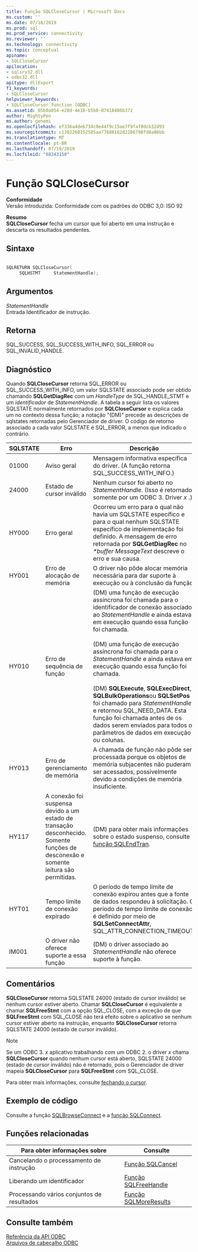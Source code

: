 ```yaml
---
title: Função SQLCloseCursor | Microsoft Docs
ms.custom: ''
ms.date: 07/18/2019
ms.prod: sql
ms.prod_service: connectivity
ms.reviewer: ''
ms.technology: connectivity
ms.topic: conceptual
apiname:
- SQLCloseCursor
apilocation:
- sqlsrv32.dll
- odbc32.dll
apitype: dllExport
f1_keywords:
- SQLCloseCursor
helpviewer_keywords:
- SQLCloseCursor function [ODBC]
ms.assetid: 05b0a054-e28d-4e16-b5b0-07418486b372
author: MightyPen
ms.author: genemi
ms.openlocfilehash: ef336a4deb734c0e44f9c15ae7f9faf0dcb32d93
ms.sourcegitcommit: c1382268152585aa77688162d2286798fd8a06bb
ms.translationtype: MT
ms.contentlocale: pt-BR
ms.lasthandoff: 07/19/2019
ms.locfileid: "68343150"
---
```

# <a name="sqlclosecursor-function"></a>Função SQLCloseCursor
**Conformidade**  
 Versão introduzida: Conformidade com os padrões do ODBC 3,0: ISO 92  
  
 **Resumo**  
 **SQLCloseCursor** fecha um cursor que foi aberto em uma instrução e descarta os resultados pendentes.  
  
## <a name="syntax"></a>Sintaxe  
  
```cpp  
  
SQLRETURN SQLCloseCursor(  
     SQLHSTMT     StatementHandle);  
```  
  
## <a name="arguments"></a>Argumentos  
 *StatementHandle*  
 Entrada Identificador de instrução.  
  
## <a name="returns"></a>Retorna  
 SQL_SUCCESS, SQL_SUCCESS_WITH_INFO, SQL_ERROR ou SQL_INVALID_HANDLE.  
  
## <a name="diagnostics"></a>Diagnóstico  
 Quando **SQLCloseCursor** retorna SQL_ERROR ou SQL_SUCCESS_WITH_INFO, um valor SQLSTATE associado pode ser obtido chamando **SQLGetDiagRec** com um *HandleType* de SQL_HANDLE_STMT e um *identificador* de *StatementHandle*. A tabela a seguir lista os valores SQLSTATE normalmente retornados por **SQLCloseCursor** e explica cada um no contexto dessa função; a notação "(DM)" precede as descrições de sqlstates retornadas pelo Gerenciador de driver. O código de retorno associado a cada valor SQLSTATE é SQL_ERROR, a menos que indicado o contrário.  
  
|SQLSTATE|Erro|Descrição|  
|--------------|-----------|-----------------|  
|01000|Aviso geral|Mensagem informativa específica do driver. (A função retorna SQL_SUCCESS_WITH_INFO.)|  
|24000|Estado de cursor inválido|Nenhum cursor foi aberto no *StatementHandle*. (Isso é retornado somente por um ODBC 3. Driver *x* .)|  
|HY000|Erro geral|Ocorreu um erro para o qual não havia um SQLSTATE específico e para o qual nenhum SQLSTATE específico de implementação foi definido. A mensagem de erro retornada por **SQLGetDiagRec** no  *\*buffer MessageText* descreve o erro e sua causa.|  
|HY001|Erro de alocação de memória|O driver não pôde alocar memória necessária para dar suporte à execução ou à conclusão da função.|  
|HY010|Erro de sequência de função|(DM) uma função de execução assíncrona foi chamada para o identificador de conexão associado ao *StatementHandle* e ainda estava em execução quando essa função foi chamada.<br /><br /> (DM) uma função de execução assíncrona foi chamada para o *StatementHandle* e ainda estava em execução quando essa função foi chamada.<br /><br /> (DM) **SQLExecute**, **SQLExecDirect**, **SQLBulkOperations**ou **SQLSetPos** foi chamado para *StatementHandle* e retornou SQL_NEED_DATA. Esta função foi chamada antes de os dados serem enviados para todos os parâmetros de dados em execução ou colunas.|  
|HY013|Erro de gerenciamento de memória|A chamada de função não pôde ser processada porque os objetos de memória subjacentes não puderam ser acessados, possivelmente devido a condições de memória insuficiente.|  
|HY117|A conexão foi suspensa devido a um estado de transação desconhecido. Somente funções de desconexão e somente leitura são permitidas.|(DM) para obter mais informações sobre o estado suspenso, consulte [função SQLEndTran](../../../odbc/reference/syntax/sqlendtran-function.md).|  
|HYT01|Tempo limite de conexão expirado|O período de tempo limite de conexão expirou antes que a fonte de dados respondeu à solicitação. O período de tempo limite de conexão é definido por meio de **SQLSetConnectAttr**, SQL_ATTR_CONNECTION_TIMEOUT.|  
|IM001|O driver não oferece suporte a essa função|(DM) o driver associado ao *StatementHandle* não oferece suporte à função.|  
  
## <a name="comments"></a>Comentários  
 **SQLCloseCursor** retorna SQLSTATE 24000 (estado de cursor inválido) se nenhum cursor estiver aberto. Chamar **SQLCloseCursor** é equivalente a chamar **SQLFreeStmt** com a opção SQL_CLOSE, com a exceção de que **SQLFreeStmt** com SQL_CLOSE não terá efeito sobre o aplicativo se nenhum cursor estiver aberto na instrução, enquanto  **SQLCloseCursor** retorna SQLSTATE 24000 (estado de cursor inválido).  
  
> [!NOTE]  
>  Se um ODBC 3. *x* aplicativo trabalhando com um ODBC 2. o driver *x* chama **SQLCloseCursor** quando nenhum cursor está aberto, SQLSTATE 24000 (estado de cursor inválido) não é retornado, pois o Gerenciador de driver mapeia **SQLCloseCursor** para **SQLFreeStmt** com SQL_CLOSE.  
  
 Para obter mais informações, consulte [fechando o cursor](../../../odbc/reference/develop-app/closing-the-cursor.md).  
  
## <a name="code-example"></a>Exemplo de código  
 Consulte a função [SQLBrowseConnect](../../../odbc/reference/syntax/sqlbrowseconnect-function.md) e a [função SQLConnect](../../../odbc/reference/syntax/sqlconnect-function.md).  
  
## <a name="related-functions"></a>Funções relacionadas  
  
|Para obter informações sobre|Consulte|  
|---------------------------|---------|  
|Cancelando o processamento de instrução|[Função SQLCancel](../../../odbc/reference/syntax/sqlcancel-function.md)|  
|Liberando um identificador|[Função SQLFreeHandle](../../../odbc/reference/syntax/sqlfreehandle-function.md)|  
|Processando vários conjuntos de resultados|[Função SQLMoreResults](../../../odbc/reference/syntax/sqlmoreresults-function.md)|  
  
## <a name="see-also"></a>Consulte também  
 [Referência da API ODBC](../../../odbc/reference/syntax/odbc-api-reference.md)   
 [Arquivos de cabeçalho ODBC](../../../odbc/reference/install/odbc-header-files.md)
